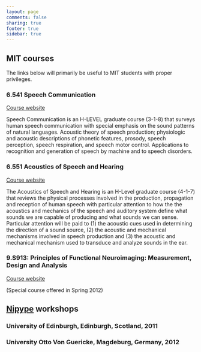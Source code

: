 ```yaml
---
layout: page
comments: false
sharing: true
footer: true
sidebar: true
---
```


<div class="page-header">
  <h2>MIT courses</h2>
</div>

<div class="alert alert-info">
  The links below will primarily be useful to MIT students with proper privileges.
</div>

### 6.541 Speech Communication
  <a href="https://stellar.mit.edu/S/course/6/sp13/6.541" class="badge">
  Course website</a>

  Speech Communication is an H-LEVEL graduate course (3-1-8) that surveys human
  speech communication with special emphasis on the sound patterns of natural
  languages. Acoustic theory of speech production; physiologic and acoustic
  descriptions of phonetic features, prosody, speech perception, speech
  respiration, and speech motor control. Applications to recognition and
  generation of speech by machine and to speech disorders.

### 6.551 Acoustics of Speech and Hearing
  <a href="https://stellar.mit.edu/S/course/6/fa12/6.551j" class="badge">
  Course website</a>

  The Acoustics of Speech and Hearing is an H-Level graduate course (4-1-7) that
  reviews the physical processes involved in the production, propagation and
  reception of human speech with particular attention to how the the acoustics
  and mechanics of the speech and auditory system define what sounds we are
  capable of producing and what sounds we can sense. Particular attention will
  be paid to (1) the acoustic cues used in determining the direction of a sound
  source, (2) the acoustic and mechanical mechanisms involved in speech
  production and (3) the acoustic and mechanical mechanism used to transduce
  and analyze sounds in the ear.

### 9.S913: Principles of Functional Neuroimaging: Measurement, Design and Analysis
  <a href="http://neurometrika.org/MITfMRI_Spring2012" class="badge">
  Course website</a>

  (Special course offered in Spring 2012)


<div class="page-header">
  <h2><a href="http://nipy.org/nipype">Nipype</a> workshops</h2>
</div>


### University of Edinburgh, Edinburgh, Scotland, 2011

### University Otto Von Guericke, Magdeburg, Germany, 2012